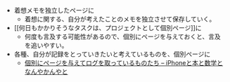 - 着想メモを独立したページに
	- 着想に関する、自分が考えたことのメモを独立させて保存していく。
- [[何日もかかりそうなタスクは、プロジェクトとして個別ページ]]に
	- 何度も言及する可能性があるので、個別にページを与えておくと、言及を追いやすい。
- 各種、自分が記録をとっていきたいと考えているものを、個別ページに
	- [個別にページを与えてログを取っているものたち – iPhoneと本と数学となんやかんやと](https://choiyaki.com/?p=1136)